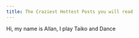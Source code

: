 ```yaml
---
title: The Craziest Hottest Posts you will read
---
```

Hi, my name is Allan, I play Taiko and Dance
